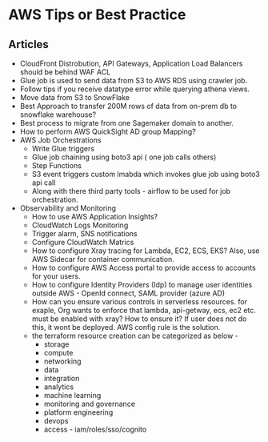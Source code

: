 # AWS Tips or Best Practice

## Articles
  - CloudFront Distrobution, API Gateways, Application Load Balancers should be behind WAF ACL
  - Glue job is used to send data from S3 to AWS RDS using crawler job.
  - Follow tips if you receive datatype error while querying athena views.
  - Move data from S3 to SnowFlake
  - Best Approach to transfer 200M rows of data from on-prem db to snowflake warehouse?
  - Best process to migrate from one Sagemaker domain to another.
  - How to perform AWS QuickSight AD group Mapping?
  - AWS Job Orchestrations
    - Write Glue triggers
    - Glue job chaining using boto3 api ( one job calls others)
    - Step Functions
    - S3 event triggers custom lmabda which invokes glue job using boto3 api call
    - Along with there third party tools - airflow to be used for job orchestration.
  - Observability and Monitoring
    - How to use AWS Application Insights?
    - CloudWatch Logs Monitoring
    - Trigger alarm, SNS notifications
    - Configure CloudWatch Matrics
    - How to configure Xray tracing for Lambda, EC2, ECS, EKS? Also, use AWS Sidecar for container communication.
    - How to configure AWS Access portal to provide access to accounts for your users.
    - How to configure Identity Providers (Idp) to manage user identities outside AWS - OpenId connect, SAML provider (azure AD)
    - How can you ensure various controls in serverless resources. for exaple, Org wants to enforce that lambda, api-getway, ecs, ec2 etc. must be enabled with xray? How to ensure it? If user does not do this, it wont be deployed. AWS config rule is the solution.
    - the terraform resource creation can be categorized as below -
      - storage
      - compute
      - networking
      - data
      - integration
      - analytics
      - machine learning
      - monitoring and governance
      - platform engineering
      - devops
      - access - iam/roles/sso/cognito
      